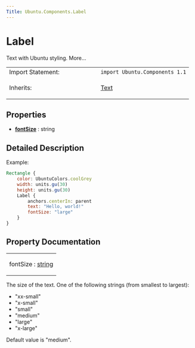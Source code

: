 ```yaml
---
Title: Ubuntu.Components.Label
---
```

        
Label
=====

<span class="subtitle"></span>
Text with Ubuntu styling. More...

<table>
<colgroup>
<col width="50%" />
<col width="50%" />
</colgroup>
<tbody>
<tr class="odd">
<td>Import Statement:</td>
<td><code>import Ubuntu.Components 1.1</code></td>
</tr>
<tr class="even">
<td>Inherits:</td>
<td><p><a href="QtQuick.Text.md">Text</a></p></td>
</tr>
</tbody>
</table>

<span id="properties"></span>
Properties
----------

-   ****[fontSize](#fontSize-prop)**** : string

<span id="details"></span>
Detailed Description
--------------------

Example:

``` qml
Rectangle {
    color: UbuntuColors.coolGrey
    width: units.gu(30)
    height: units.gu(30)
    Label {
        anchors.centerIn: parent
        text: "Hello, world!"
        fontSize: "large"
    }
}
```

Property Documentation
----------------------

<table>
<colgroup>
<col width="100%" />
</colgroup>
<tbody>
<tr class="odd">
<td><p><span id="fontSize-prop"></span><span class="name">fontSize</span> : <span class="type"><a href="http://qt-project.org/doc/qt-5.3/qml-string.html">string</a></span></p></td>
</tr>
</tbody>
</table>

The size of the text. One of the following strings (from smallest to largest):

-   "xx-small"
-   "x-small"
-   "small"
-   "medium"
-   "large"
-   "x-large"

Default value is "medium".

